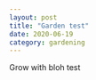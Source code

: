 ```yaml
---
layout: post
title: "Garden test"
date: 2020-06-19
category: gardening
---
```


Grow with bloh test
